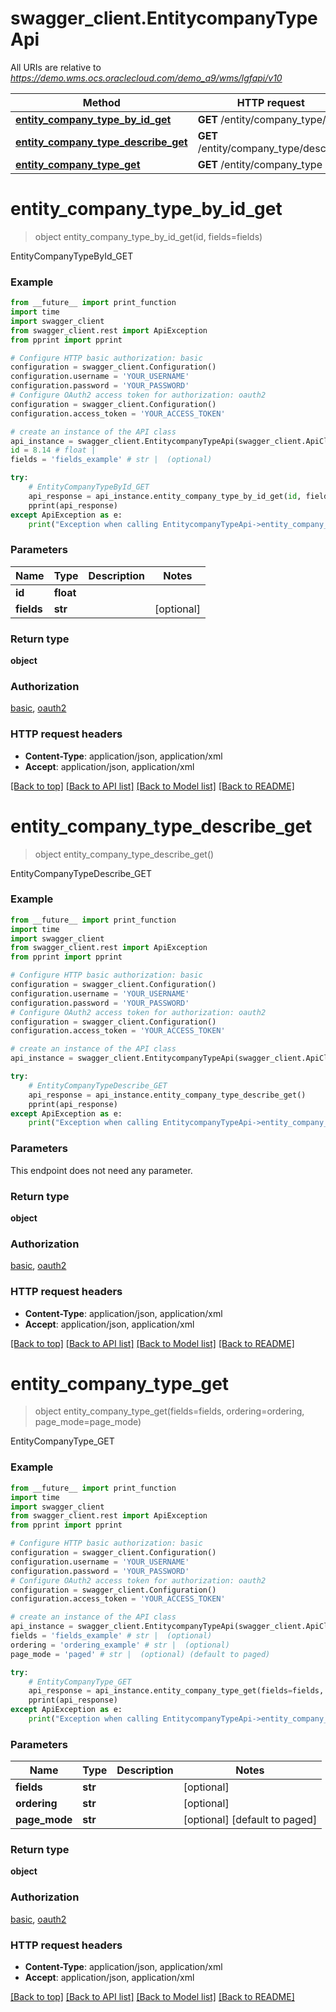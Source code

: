 # swagger_client.EntitycompanyTypeApi

All URIs are relative to *https://demo.wms.ocs.oraclecloud.com/demo_a9/wms/lgfapi/v10*

Method | HTTP request | Description
------------- | ------------- | -------------
[**entity_company_type_by_id_get**](EntitycompanyTypeApi.md#entity_company_type_by_id_get) | **GET** /entity/company_type/{id} | EntityCompanyTypeById_GET
[**entity_company_type_describe_get**](EntitycompanyTypeApi.md#entity_company_type_describe_get) | **GET** /entity/company_type/describe | EntityCompanyTypeDescribe_GET
[**entity_company_type_get**](EntitycompanyTypeApi.md#entity_company_type_get) | **GET** /entity/company_type | EntityCompanyType_GET


# **entity_company_type_by_id_get**
> object entity_company_type_by_id_get(id, fields=fields)

EntityCompanyTypeById_GET



### Example
```python
from __future__ import print_function
import time
import swagger_client
from swagger_client.rest import ApiException
from pprint import pprint

# Configure HTTP basic authorization: basic
configuration = swagger_client.Configuration()
configuration.username = 'YOUR_USERNAME'
configuration.password = 'YOUR_PASSWORD'
# Configure OAuth2 access token for authorization: oauth2
configuration = swagger_client.Configuration()
configuration.access_token = 'YOUR_ACCESS_TOKEN'

# create an instance of the API class
api_instance = swagger_client.EntitycompanyTypeApi(swagger_client.ApiClient(configuration))
id = 8.14 # float | 
fields = 'fields_example' # str |  (optional)

try:
    # EntityCompanyTypeById_GET
    api_response = api_instance.entity_company_type_by_id_get(id, fields=fields)
    pprint(api_response)
except ApiException as e:
    print("Exception when calling EntitycompanyTypeApi->entity_company_type_by_id_get: %s\n" % e)
```

### Parameters

Name | Type | Description  | Notes
------------- | ------------- | ------------- | -------------
 **id** | **float**|  | 
 **fields** | **str**|  | [optional] 

### Return type

**object**

### Authorization

[basic](../README.md#basic), [oauth2](../README.md#oauth2)

### HTTP request headers

 - **Content-Type**: application/json, application/xml
 - **Accept**: application/json, application/xml

[[Back to top]](#) [[Back to API list]](../README.md#documentation-for-api-endpoints) [[Back to Model list]](../README.md#documentation-for-models) [[Back to README]](../README.md)

# **entity_company_type_describe_get**
> object entity_company_type_describe_get()

EntityCompanyTypeDescribe_GET



### Example
```python
from __future__ import print_function
import time
import swagger_client
from swagger_client.rest import ApiException
from pprint import pprint

# Configure HTTP basic authorization: basic
configuration = swagger_client.Configuration()
configuration.username = 'YOUR_USERNAME'
configuration.password = 'YOUR_PASSWORD'
# Configure OAuth2 access token for authorization: oauth2
configuration = swagger_client.Configuration()
configuration.access_token = 'YOUR_ACCESS_TOKEN'

# create an instance of the API class
api_instance = swagger_client.EntitycompanyTypeApi(swagger_client.ApiClient(configuration))

try:
    # EntityCompanyTypeDescribe_GET
    api_response = api_instance.entity_company_type_describe_get()
    pprint(api_response)
except ApiException as e:
    print("Exception when calling EntitycompanyTypeApi->entity_company_type_describe_get: %s\n" % e)
```

### Parameters
This endpoint does not need any parameter.

### Return type

**object**

### Authorization

[basic](../README.md#basic), [oauth2](../README.md#oauth2)

### HTTP request headers

 - **Content-Type**: application/json, application/xml
 - **Accept**: application/json, application/xml

[[Back to top]](#) [[Back to API list]](../README.md#documentation-for-api-endpoints) [[Back to Model list]](../README.md#documentation-for-models) [[Back to README]](../README.md)

# **entity_company_type_get**
> object entity_company_type_get(fields=fields, ordering=ordering, page_mode=page_mode)

EntityCompanyType_GET



### Example
```python
from __future__ import print_function
import time
import swagger_client
from swagger_client.rest import ApiException
from pprint import pprint

# Configure HTTP basic authorization: basic
configuration = swagger_client.Configuration()
configuration.username = 'YOUR_USERNAME'
configuration.password = 'YOUR_PASSWORD'
# Configure OAuth2 access token for authorization: oauth2
configuration = swagger_client.Configuration()
configuration.access_token = 'YOUR_ACCESS_TOKEN'

# create an instance of the API class
api_instance = swagger_client.EntitycompanyTypeApi(swagger_client.ApiClient(configuration))
fields = 'fields_example' # str |  (optional)
ordering = 'ordering_example' # str |  (optional)
page_mode = 'paged' # str |  (optional) (default to paged)

try:
    # EntityCompanyType_GET
    api_response = api_instance.entity_company_type_get(fields=fields, ordering=ordering, page_mode=page_mode)
    pprint(api_response)
except ApiException as e:
    print("Exception when calling EntitycompanyTypeApi->entity_company_type_get: %s\n" % e)
```

### Parameters

Name | Type | Description  | Notes
------------- | ------------- | ------------- | -------------
 **fields** | **str**|  | [optional] 
 **ordering** | **str**|  | [optional] 
 **page_mode** | **str**|  | [optional] [default to paged]

### Return type

**object**

### Authorization

[basic](../README.md#basic), [oauth2](../README.md#oauth2)

### HTTP request headers

 - **Content-Type**: application/json, application/xml
 - **Accept**: application/json, application/xml

[[Back to top]](#) [[Back to API list]](../README.md#documentation-for-api-endpoints) [[Back to Model list]](../README.md#documentation-for-models) [[Back to README]](../README.md)

